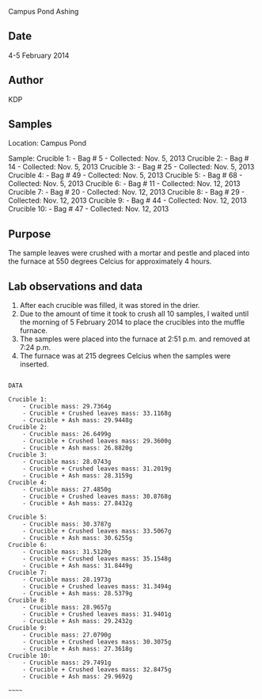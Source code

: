Campus Pond Ashing

## Date

4-5 February 2014		

## Author

KDP

## Samples

Location: Campus Pond

Sample:
Crucible 1: 
	- Bag # 5
	- Collected: Nov. 5, 2013 
Crucible 2:
	- Bag # 14
	- Collected: Nov. 5, 2013 
Crucible 3:
	- Bag # 25
	- Collected: Nov. 5, 2013
Crucible 4:
	- Bag # 49
	- Collected: Nov. 5, 2013
Crucible 5:
	- Bag # 68 
	- Collected: Nov. 5, 2013
Crucible 6:
	- Bag # 11 
	- Collected: Nov. 12, 2013
Crucible 7:
	- Bag # 20
	- Collected: Nov. 12, 2013 
Crucible 8:
	- Bag # 29
	- Collected: Nov. 12, 2013 
Crucible 9:
	- Bag # 44
	- Collected: Nov. 12, 2013 
Crucible 10:
	- Bag # 47
	- Collected: Nov. 12, 2013 

## Purpose

The sample leaves were crushed with a mortar and pestle and placed into the furnace at 550 degrees Celcius for approximately 4 hours.

## Lab observations and data

1. After each crucible was filled, it was stored in the drier.
2. Due to the amount of time it took to crush all 10 samples, I waited until the morning of 5 February 2014 to place the crucibles into the muffle furnace.
3. The samples were placed into the furnace at 2:51 p.m. and removed at 7:24 p.m.
4. The furnace was at 215 degrees Celcius when the samples were inserted. 


~~~~~

DATA 

Crucible 1:
	- Crucible mass: 29.7364g 
	- Crucible + Crushed leaves mass: 33.1168g 
	- Crucible + Ash mass: 29.9448g
Crucible 2:
	- Crucible mass: 26.6499g
	- Crucible + Crushed leaves mass: 29.3600g 
	- Crucible + Ash mass: 26.8820g
Crucible 3:
	- Crucible mass: 28.0743g 
	- Crucible + Crushed leaves mass: 31.2019g 
	- Crucible + Ash mass: 28.3159g
Crucible 4:
	- Crucible mass: 27.4850g
	- Crucible + Crushed leaves mass: 30.8768g
	- Crucible + Ash mass: 27.8432g

Crucible 5:
	- Crucible mass: 30.3787g
	- Crucible + Crushed leaves mass: 33.5067g 
	- Crucible + Ash mass: 30.6255g
Crucible 6:
	- Crucible mass: 31.5120g 
	- Crucible + Crushed leaves mass: 35.1548g 
	- Crucible + Ash mass: 31.8449g
Crucible 7:
	- Crucible mass: 28.1973g 
	- Crucible + Crushed leaves mass: 31.3494g 
	- Crucible + Ash mass: 28.5379g
Crucible 8:
	- Crucible mass: 28.9657g 
	- Crucible + Crushed leaves mass: 31.9401g 
	- Crucible + Ash mass: 29.2432g
Crucible 9:
	- Crucible mass: 27.0790g 
	- Crucible + Crushed leaves mass: 30.3075g 
	- Crucible + Ash mass: 27.3618g
Crucible 10:
	- Crucible mass: 29.7491g 
	- Crucible + Crushed leaves mass: 32.8475g
	- Crucible + Ash mass: 29.9692g

~~~~

